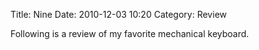 Title: Nine
Date: 2010-12-03 10:20
Category: Review

Following is a review of my favorite mechanical keyboard.
